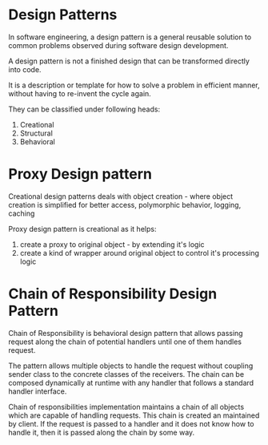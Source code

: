 # Design Patterns

In software engineering, a design pattern is a general reusable solution to common problems observed during software design development.

A design pattern is not a finished design that can be transformed directly into code.

It is a description or template for how to solve a problem in efficient manner, without having to re-invent the cycle again.

They can be classified under following heads:

1. Creational 
2. Structural
3. Behavioral

# Proxy Design pattern

Creational design patterns deals with object creation - where object creation is simplified for better access, polymorphic behavior, logging, caching

Proxy design pattern is creational as it helps:

1. create a proxy to original object - by extending it's logic
2. create a kind of wrapper around original object to control it's processing logic


# Chain of Responsibility Design Pattern

Chain of Responsibility is behavioral design pattern that allows passing request along the chain of potential handlers until one of them handles request.

The pattern allows multiple objects to handle the request without coupling sender class to the concrete classes of the receivers. The chain can be composed dynamically at runtime with any handler that follows a standard handler interface.

Chain of responsibilities implementation maintains a chain of all objects which are capable of handling requests. This chain is created an maintained by client. If the request is passed to a handler and it does not know how to handle it, then it is passed along the chain by some way. 


